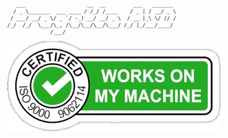 	   ___                    __  __         ___   _______ 
	  / _ \_______  ___ ____ / /_/ /____    / _ | / __/ _ \
	 / ___/ __/ _ \/ _ `/ -_) __/ __/ _ \  / __ |_\ \/ // /
	/_/  /_/  \___/\_, /\__/\__/\__/\___/ /_/ |_/___/____/ 
	              /___/                                    


![Cert](./src/img/WOMMcert.png)
